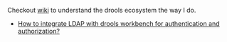 Checkout [wiki](https://github.com/bhochhi/drools-guide/wiki) to understand the drools ecosystem the way I do. 

* [How to integrate LDAP with drools workbench for authentication and authorization?]()

